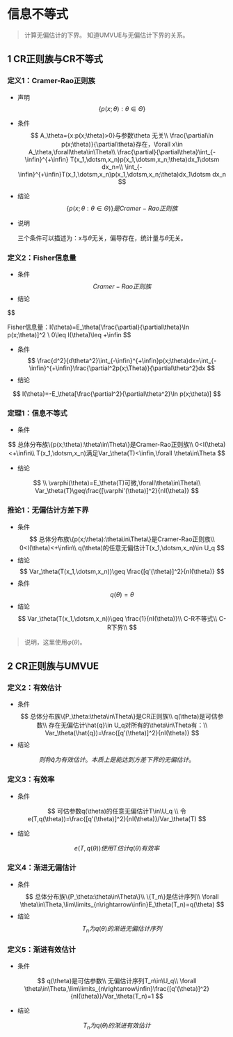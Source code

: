 # 信息不等式

> 计算无偏估计的下界。
> 知道UMVUE与无偏估计下界的关系。

## 1 CR正则族与CR不等式

### 定义1：Cramer-Rao正则族

* 声明
$$
\{p(x;\theta):\theta\in\Theta\}
$$

* 条件
$$
A_\theta={x:p(x;\theta)>0}与参数\theta 无关\\
\frac{\partial\ln p(x;\theta)}{\partial\theta}存在，\forall x\in A_\theta,\forall\theta\in\Theta\\
\frac{\partial}{\partial\theta}\int_{-\infin}^{+\infin} T(x_1,\dotsm,x_n)p(x_1,\dotsm,x_n;\theta)dx_1\dotsm dx_n=\\ \int_{-\infin}^{+\infin}T(x_1,\dotsm,x_n)p(x_1,\dotsm,x_n;\theta)dx_1\dotsm dx_n
$$
* 结论
$$
\{p(x;\theta:\theta\in\Theta)\}是Cramer-Rao正则族
$$
* 说明

    三个条件可以描述为：x与$\theta$无关，偏导存在，统计量与$\theta$无关。

### 定义2：Fisher信息量
* 条件
$$
Cramer-Rao正则族
$$
* 结论

$$

Fisher信息量：I(\theta)=E_\theta[\frac{\partial}{\partial\theta}\ln p(x;\theta)]^2 \\
0\leq I(\theta)\leq +\infin
$$

* 条件
$$
\frac{d^2}{d\theta^2}\int_{-\infin}^{+\infin}p(x;\theta)dx=\int_{-\infin}^{+\infin}\frac{\partial^2p(x;\Theta)}{\partial\theta^2}dx
$$
* 结论

$$
I(\theta)=-E_\theta[\frac{\partial^2}{\partial\theta^2}\ln p(x;\theta)]
$$


### 定理1：信息不等式

* 条件

$$
总体分布族\{p(x;\theta):\theta\in\Theta\}是Cramer-Rao正则族\\
0<I(\theta)<+\infin\\
T(x_1,\dotsm,x_n)满足Var_\theta(T)<\infin,\forall \theta\in\Theta 
$$


* 结论

$$
\\
\varphi(\theta)=E_\theta(T)可微,\forall\theta\in\Theta\\
Var_\theta(T)\geq\frac{[\varphi'(\theta)]^2}{nI(\theta)}
$$

### 推论1：无偏估计方差下界
* 条件
$$
总体分布族\{p(x;\theta):\theta\in\Theta\}是Cramer-Rao正则族\\
0<I(\theta)<+\infin\\
q(\theta)的任意无偏估计T(x_1,\dotsm,x_n)\in U_q
$$
* 结论
$$
Var_\theta(T(x_1,\dotsm,x_n))\geq \frac{[q'(\theta)]^2}{nI(\theta)}
$$
* 条件
$$
q(\theta)=\theta
$$
* 结论
$$
Var_\theta(T(x_1,\dotsm,x_n))\geq \frac{1}{nI(\theta)}\\
C-R不等式\\
C-R下界\\
$$
> 说明，这里使用$\varphi(\theta)$。


## 2 CR正则族与UMVUE

### 定义2：有效估计
* 条件
$$
总体分布族\{P_\theta:\theta\in\Theta\}是CR正则族\\
q(\theta)是可估参数\\
存在无偏估计\hat{q}\in U_q对所有的\theta\in\Theta有：\\
Var_\theta(\hat{q})=\frac{[q'(\theta)]^2}{nI(\theta)}
$$
* 结论

$$
则称\hat{q}为有效估计。本质上是能达到方差下界的无偏估计。
$$

### 定义3：有效率
* 条件

$$
可估参数q(\theta)的任意无偏估计T\in\U_q \\
令e(T,q(\theta))=\frac{[q'(\theta)]^2}{nI(\theta)}/Var_\theta(T)
$$
* 结论

$$
e(T,q(\theta))使用T估计q(\theta)有效率
$$

### 定义4：渐进无偏估计

* 条件
$$
总体分布族\{P_\theta:\theta\in\Theta\}\\
\{T_n\}是估计序列\\
\forall \theta\in\Theta,\lim\limits_{n\rightarrow\infin}E_\theta(T_n)=q(\theta)
$$
* 结论
$$
T_n为q(\theta)的渐进无偏估计序列
$$

### 定义5：渐进有效估计
* 条件

$$
q(\theta)是可估参数\\
无偏估计序列T_n\in\U_q\\
\forall \theta\in\Theta,\lim\limits_{n\rightarrow\infin}\frac{[q'(\theta)]^2}{nI(\theta)}/Var_\theta(T_n)=1
$$
* 结论

$$
T_n为q(\theta)的渐进有效估计
$$